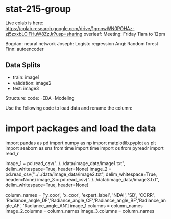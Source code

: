 # stat-215-group


Live colab is here: https://colab.research.google.com/drive/1gmnwWN0POHAz-zj5zxxbLCiFHuW8ZzJr?usp=sharing
overleaf: 
Meeting: Friday 11am to 12pm

Bogdan: neural network 
Joseph: Logistc regression 
Anqi: Random forest 
Finn: autoencoder 

## Data Splits
- train: image1 
- validation: image2 
- test: image3

Structure: 
code:
-EDA
-Modeling


Use the following code to load data and rename the column: 
# import packages and load the data
import pandas as pd
import numpy as np
import matplotlib.pyplot as plt
import seaborn as sns
from time import time
import os
from pyreadr import read_r

image_1 = pd.read_csv("../../data/image_data/image1.txt", delim_whitespace=True, header=None)
image_2 = pd.read_csv("../../data/image_data/image2.txt", delim_whitespace=True, header=None)
image_3 = pd.read_csv("../../data/image_data/image3.txt", delim_whitespace=True, header=None)

column_names = ['y_coor', 'x_coor', 'expert_label', 'NDAI', 'SD', 'CORR', 'Radiance_angle_DF','Radiance_angle_CF','Radiance_angle_BF','Radiance_angle_AF', 'Radiance_angle_AN'] 
image_1.columns = column_names
image_2.columns = column_names
image_3.columns = column_names
